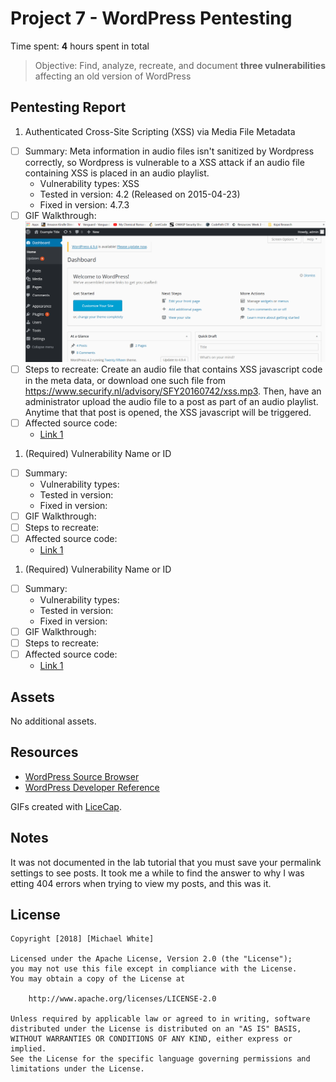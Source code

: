 # Project 7 - WordPress Pentesting

Time spent: **4** hours spent in total

> Objective: Find, analyze, recreate, and document **three vulnerabilities** affecting an old version of WordPress

## Pentesting Report

1. Authenticated Cross-Site Scripting (XSS) via Media File Metadata
  - [ ] Summary: Meta information in audio files isn't sanitized by Wordpress correctly, so Wordpress is vulnerable to a XSS attack if an audio file containing XSS is placed in an audio playlist.
    - Vulnerability types: XSS
    - Tested in version: 4.2 (Released on 2015-04-23)
    - Fixed in version: 4.7.3
  - [ ] GIF Walkthrough: ![](https://github.com/mmw5hy/CodepathWeek7/blob/master/audio_playlist.gif)
  - [ ] Steps to recreate: Create an audio file that contains XSS javascript code in the meta data, or download one such file from https://www.securify.nl/advisory/SFY20160742/xss.mp3. Then, have an administrator upload the audio file to a post as part of an audio playlist. Anytime that that post is opened, the XSS javascript will be triggered.
  - [ ] Affected source code:
    - [Link 1](https://github.com/WordPress/WordPress/commit/28f838ca3ee205b6f39cd2bf23eb4e5f52796bd7)
1. (Required) Vulnerability Name or ID
  - [ ] Summary: 
    - Vulnerability types:
    - Tested in version:
    - Fixed in version: 
  - [ ] GIF Walkthrough: 
  - [ ] Steps to recreate: 
  - [ ] Affected source code:
    - [Link 1](https://core.trac.wordpress.org/browser/tags/version/src/source_file.php)
1. (Required) Vulnerability Name or ID
  - [ ] Summary: 
    - Vulnerability types:
    - Tested in version:
    - Fixed in version: 
  - [ ] GIF Walkthrough: 
  - [ ] Steps to recreate: 
  - [ ] Affected source code:
    - [Link 1](https://core.trac.wordpress.org/browser/tags/version/src/source_file.php)

## Assets

No additional assets.

## Resources

- [WordPress Source Browser](https://core.trac.wordpress.org/browser/)
- [WordPress Developer Reference](https://developer.wordpress.org/reference/)

GIFs created with [LiceCap](http://www.cockos.com/licecap/).

## Notes

It was not documented in the lab tutorial that you must save your permalink settings to see posts. It took me a while to find the answer to why I was etting 404 errors when trying to view my posts, and this was it.

## License

    Copyright [2018] [Michael White]

    Licensed under the Apache License, Version 2.0 (the "License");
    you may not use this file except in compliance with the License.
    You may obtain a copy of the License at

        http://www.apache.org/licenses/LICENSE-2.0

    Unless required by applicable law or agreed to in writing, software
    distributed under the License is distributed on an "AS IS" BASIS,
    WITHOUT WARRANTIES OR CONDITIONS OF ANY KIND, either express or implied.
    See the License for the specific language governing permissions and
    limitations under the License.

